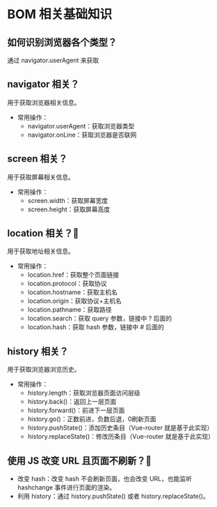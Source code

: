 # BOM 相关基础知识
## 如何识别浏览器各个类型？
通过 navigator.userAgent 来获取

## navigator 相关？
用于获取浏览器相关信息。
- 常用操作：
	- navigator.userAgent：获取浏览器类型
	- navigator.onLine：获取浏览器是否联网

## screen 相关？
用于获取屏幕相关信息。
- 常用操作：
	- screen.width：获取屏幕宽度
	- screen.height：获取屏幕高度

## location 相关？:star2:
用于获取地址相关信息。
- 常用操作：
	- location.href：获取整个页面链接
	- location.protocol：获取协议
	- location.hostname：获取主机名
	- location.origin：获取协议+主机名
	- location.pathname：获取路径
	- location.search：获取 query 参数，链接中 ? 后面的
	- location.hash：获取 hash 参数，链接中 # 后面的

## history 相关？
用于获取浏览器浏览历史。
- 常用操作：
	- history.length：获取浏览器页面访问层级
	- history.back()：返回上一层页面
	- history.forward()：前进下一层页面
	- history.go()：正数前进，负数后退，0刷新页面
	- history.pushState()：添加历史条目（Vue-router 就是基于此实现）
	- history.replaceState()：修改历条目（Vue-router 就是基于此实现）

## 使用 JS 改变 URL 且页面不刷新？:star2:
- 改变 hash：改变 hash 不会刷新页面，也会改变 URL，也能监听 hashchange 事件进行页面的渲染。
- 利用 history：通过 history.pushState() 或者 history.replaceState()。
